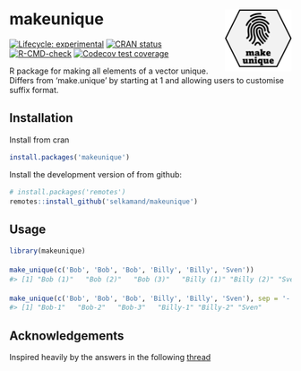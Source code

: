
<!-- README.md is generated from README.Rmd. Please edit that file -->

# makeunique <img src="man/figures/logo.png" align="right" height="110" />

<!-- badges: start -->

[![Lifecycle:
experimental](https://img.shields.io/badge/lifecycle-experimental-orange.svg)](https://lifecycle.r-lib.org/articles/stages.html#experimental)
[![CRAN
status](https://www.r-pkg.org/badges/version/makeunique)](https://CRAN.R-project.org/package=makeunique)
[![R-CMD-check](https://github.com/selkamand/makeunique/actions/workflows/R-CMD-check.yaml/badge.svg)](https://github.com/selkamand/makeunique/actions/workflows/R-CMD-check.yaml)
[![Codecov test
coverage](https://codecov.io/gh/selkamand/makeunique/branch/master/graph/badge.svg)](https://app.codecov.io/gh/selkamand/makeunique?branch=master)

<!-- badges: end -->

R package for making all elements of a vector unique. Differs from
‘make.unique’ by starting at 1 and allowing users to customise suffix
format.

## Installation

Install from cran

``` r
install.packages('makeunique')
```

Install the development version of from github:

``` r
# install.packages('remotes')
remotes::install_github('selkamand/makeunique')
```

## Usage

``` r
library(makeunique)

make_unique(c('Bob', 'Bob', 'Bob', 'Billy', 'Billy', 'Sven'))
#> [1] "Bob (1)"   "Bob (2)"   "Bob (3)"   "Billy (1)" "Billy (2)" "Sven"

make_unique(c('Bob', 'Bob', 'Bob', 'Billy', 'Billy', 'Sven'), sep = '-', wrap_in_brackets = FALSE)
#> [1] "Bob-1"   "Bob-2"   "Bob-3"   "Billy-1" "Billy-2" "Sven"
```

## Acknowledgements

Inspired heavily by the answers in the following
[thread](https://stackoverflow.com/questions/7659891/r-make-unique-starting-in-1)
